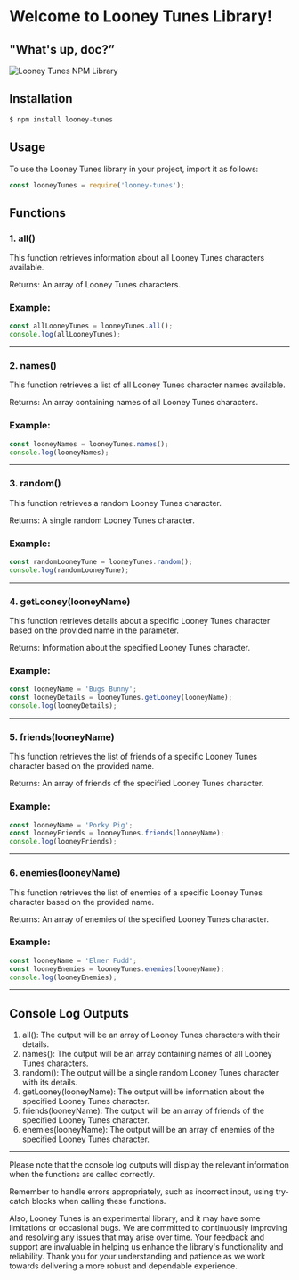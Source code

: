 # Welcome to Looney Tunes Library!

## "What's up, doc?”

![Looney Tunes NPM Library](https://www.cartonionline.com/wordpress/wp-content/uploads/2021/10/painel-1x65cm-looney-tunes-festa-infantil-1000x600.jpg)

## Installation
```js
$ npm install looney-tunes
```

## Usage
To use the Looney Tunes library in your project, import it as follows:
```js
const looneyTunes = require('looney-tunes');
```

## Functions
### 1. all()
This function retrieves information about all Looney Tunes characters available.

Returns: An array of Looney Tunes characters.
### Example: 
```js
const allLooneyTunes = looneyTunes.all();
console.log(allLooneyTunes);
```

***

### 2. names()
This function retrieves a list of all Looney Tunes character names available.

Returns: An array containing names of all Looney Tunes characters.
### Example: 
```js
const looneyNames = looneyTunes.names();
console.log(looneyNames);
```

***

### 3. random()
This function retrieves a random Looney Tunes character.

Returns: A single random Looney Tunes character.
### Example: 
```js
const randomLooneyTune = looneyTunes.random();
console.log(randomLooneyTune);
```

***

### 4. getLooney(looneyName)
This function retrieves details about a specific Looney Tunes character based on the provided name in the parameter.

Returns: Information about the specified Looney Tunes character.
### Example: 
```js
const looneyName = 'Bugs Bunny';
const looneyDetails = looneyTunes.getLooney(looneyName);
console.log(looneyDetails);
```

***

### 5. friends(looneyName)
This function retrieves the list of friends of a specific Looney Tunes character based on the provided name.

Returns: An array of friends of the specified Looney Tunes character.
### Example: 
```js
const looneyName = 'Porky Pig';
const looneyFriends = looneyTunes.friends(looneyName);
console.log(looneyFriends);
```

***

### 6. enemies(looneyName)
This function retrieves the list of enemies of a specific Looney Tunes character based on the provided name.

Returns: An array of enemies of the specified Looney Tunes character.
### Example: 
```js
const looneyName = 'Elmer Fudd';
const looneyEnemies = looneyTunes.enemies(looneyName);
console.log(looneyEnemies);
```

***

## Console Log Outputs

1. all(): The output will be an array of Looney Tunes characters with their details.
2. names(): The output will be an array containing names of all Looney Tunes characters.
3. random(): The output will be a single random Looney Tunes character with its details.
4. getLooney(looneyName): The output will be information about the specified Looney Tunes character.
5. friends(looneyName): The output will be an array of friends of the specified Looney Tunes character.
6. enemies(looneyName): The output will be an array of enemies of the specified Looney Tunes character.

***

Please note that the console log outputs will display the relevant information when the functions are called correctly.

Remember to handle errors appropriately, such as incorrect input, using try-catch blocks when calling these functions.

Also, Looney Tunes is an experimental library, and it may have some limitations or occasional bugs. We are committed to continuously improving and resolving any issues that may arise over time. Your feedback and support are invaluable in helping us enhance the library's functionality and reliability. Thank you for your understanding and patience as we work towards delivering a more robust and dependable experience.









